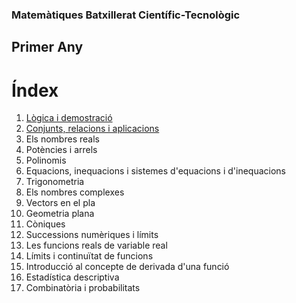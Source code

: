### Matemàtiques Batxillerat Científic-Tecnològic

## Primer Any

# Índex

1. [Lògica i demostració](logica/index.md)
2. [Conjunts, relacions i aplicacions](conjunts/index)
3. Els nombres reals
4. Potències i arrels
5. Polinomis
6. Equacions, inequacions i sistemes d'equacions i d'inequacions
7. Trigonometria
8. Els nombres complexes
9. Vectors en el pla
10. Geometria plana
11. Còniques
12. Successions numèriques i límits
13. Les funcions reals de variable real
14. Límits i continuïtat de funcions
15. Introducció al concepte de derivada d'una funció
16. Estadística descriptiva
17. Combinatòria i probabilitats
